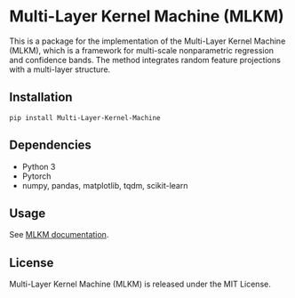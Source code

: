 # Multi-Layer Kernel Machine (MLKM)

This is a package for the implementation of the Multi-Layer Kernel Machine (MLKM), which is a framework for multi-scale nonparametric regression and confidence bands. The method integrates random feature projections with a multi-layer structure.

## Installation

`pip install Multi-Layer-Kernel-Machine`


## Dependencies
- Python 3
- Pytorch
- numpy, pandas, matplotlib, tqdm, scikit-learn


## Usage 

See [MLKM documentation](https://multi-layer-kernel-machine.readthedocs.io/en/latest/).


## License

Multi-Layer Kernel Machine (MLKM) is released under the MIT License. 